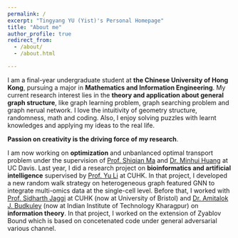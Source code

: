 ```yaml
---
permalink: /
excerpt: "Tingyang YU (Yist)'s Personal Homepage"
title: "About me"
author_profile: true
redirect_from: 
  - /about/
  - /about.html

---
```


I am a final-year undergraduate student at **the Chinese University of Hong Kong**, pursuing a major in **Mathematics and Information Engineering**. My current research interest lies in the **theory and application about general graph structure**, like graph learning problem, graph searching problem and graph nerual network. I love the intuitivity of geometry structure, randomness, math and coding. Also, I enjoy solving  puzzles with learnt knowledges and applying my ideas to the real life. 

**Passion on creativity is the driving force of my research**.

I am now working on **optimization** and unbanlanced optimal transport problem under the supervision of [Prof. Shiqian Ma](https://www.math.ucdavis.edu/~sqma/) and [Dr. Minhui Huang](https://mhhuang95.github.io/) at UC Davis. Last year, I did a research project on **bioinformatics and artificial intelligence** supervised by [Prof. Yu Li](https://liyu95.com/) at CUHK. In that project, I developed a new random walk strategy on heterogeneous graph featured GNN to integrate multi-omics data at the single-cell level. Before that, I worked with [Prof. Sidharth Jaggi](https://research-information.bris.ac.uk/en/persons/sidharth-sid-jaggi) at CUHK (now at University of Bristol) and [Dr. Amitalok J. Budkuley](http://www.facweb.iitkgp.ac.in/~amitalok/) (now at Indian Institute of Technology Kharagpur) on **information theory**. In that project, I worked on the extension of Zyablov Bound which is based on concetenated code under general adversarial various channel.


